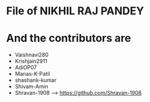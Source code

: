 # File of NIKHIL RAJ PANDEY <br>
# And the contributors are  <br>
- Vaishnavi280
- Krishjain2911
- AdiOP07
- Manas-K-Patil
- shashank-kumar
- Shivam-Amin
- Shravan-1908 --> https://github.com/Shravan-1908
